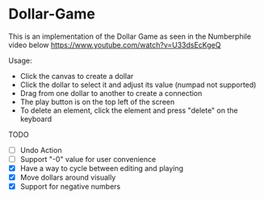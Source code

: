 # Dollar-Game
 
This is an implementation of the Dollar Game as seen in the Numberphile video below
https://www.youtube.com/watch?v=U33dsEcKgeQ


Usage:
- Click the canvas to create a dollar
- Click the dollar to select it and adjust its value (numpad not supported)
- Drag from one dollar to another to create a connection
- The play button is on the top left of the screen
- To delete an element, click the element and press "delete" on the keyboard


TODO

- [ ] Undo Action
- [ ] Support "-0" value for user convenience
- [x] Have a way to cycle between editing and playing
- [x] Move dollars around visually
- [x] Support for negative numbers
